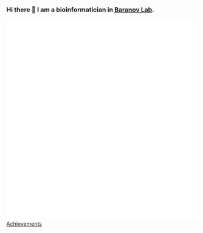 ### Hi there 👋 I am a bioinformatician in [Baranov Lab](https://baranovlab.tilda.ws/). 

![Metrics](/github-metrics.svg)
[Achievements](https://github.com/mcrewcow/mcrewcow/assets/77118598/0bb92afa-2c6f-4908-a7b0-71e89d3b4ed6)


